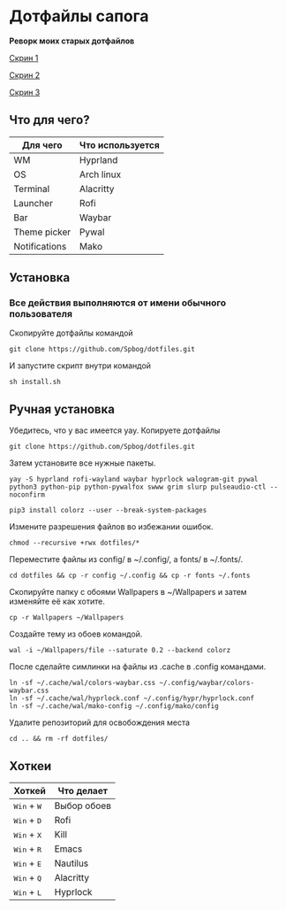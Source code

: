 # Дотфайлы сапога
__Реворк моих старых дотфайлов__

[Скрин 1](https://github.com/Spbog/dotfiles/blob/main/screen1.jpg)

[Скрин 2](https://github.com/Spbog/dotfiles/blob/main/screen2.jpg)

[Скрин 3](https://github.com/Spbog/dotfiles/blob/main/screen3.jpg)
## Что для чего?
| Для чего    | Что используется |
| ----------- | ----------- |
| WM          | Hyprland   |
| OS          | Arch linux  |
| Terminal    | Alacritty   |
| Launcher    | Rofi       |
| Bar         | Waybar     |
| Theme picker | Pywal     |
|Notifications | Mako     | 

## Установка
### Все действия выполняются от имени обычного пользователя
Скопируйте дотфайлы командой
```
git clone https://github.com/Spbog/dotfiles.git
```
И запустите скрипт внутри командой
```
sh install.sh
```

## Ручная установка
Убедитесь, что у вас имеется yay.
Копируете дотфайлы
```
git clone https://github.com/Spbog/dotfiles.git
```
Затем установите все нужные пакеты.
```
yay -S hyprland rofi-wayland waybar hyprlock walogram-git pywal python3 python-pip python-pywalfox swww grim slurp pulseaudio-ctl --noconfirm

pip3 install colorz --user --break-system-packages
```
Измените разрешения файлов во избежании ошибок.
```
chmod --recursive +rwx dotfiles/* 
```
Переместите файлы из config/ в ~/.config/, а fonts/ в ~/.fonts/. 
```
cd dotfiles && cp -r config ~/.config && cp -r fonts ~/.fonts
```
Скопируйте папку с обоями Wallpapers в ~/Wallpapers и затем изменяйте её как хотите.
```
cp -r Wallpapers ~/Wallpapers
```
Создайте тему из обоев командой.
```
wal -i ~/Wallpapers/file --saturate 0.2 --backend colorz
```
После сделайте симлинки на файлы из .cache в .config командами.
```
ln -sf ~/.cache/wal/colors-waybar.css ~/.config/waybar/colors-waybar.css
ln -sf ~/.cache/wal/hyprlock.conf ~/.config/hypr/hyprlock.conf
ln -sf ~/.cache/wal/mako-config ~/.config/mako/config
```
Удалите репозиторий для освобождения места
```
cd .. && rm -rf dotfiles/
```
## Хоткеи
| Хоткей      | Что делает   |
| ----------- | ----------- 
| <kbd>Win</kbd> + <kbd>W</kbd>       | Выбор обоев  |
|<kbd>Win</kbd> + <kbd>D</kbd> | Rofi |
|<kbd>Win</kbd> + <kbd>X</kbd> | Kill |
|<kbd>Win</kbd> + <kbd>R</kbd> | Emacs |
|<kbd>Win</kbd> + <kbd>E</kbd> | Nautilus |
|<kbd>Win</kbd> + <kbd>Q</kbd> | Alacritty |
|<kbd>Win</kbd> + <kbd>L</kbd> | Hyprlock |

